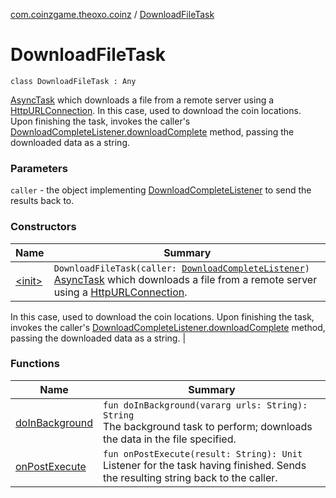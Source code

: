 [com.coinzgame.theoxo.coinz](../index.md) / [DownloadFileTask](.)

# DownloadFileTask

`class DownloadFileTask : Any`

[AsyncTask](#) which downloads a file from a remote server using a [HttpURLConnection](http://docs.oracle.com/javase/6/docs/api/java/net/HttpURLConnection.html).
In this case, used to download the coin locations.
Upon finishing the task, invokes the caller's [DownloadCompleteListener.downloadComplete](../-download-complete-listener/download-complete.md) method,
passing the downloaded data as a string.

### Parameters

`caller` - the object implementing [DownloadCompleteListener](../-download-complete-listener/index.md) to send the results back to.

### Constructors

| Name | Summary |
|---|---|
| [&lt;init&gt;](-init-.md) | `DownloadFileTask(caller: `[`DownloadCompleteListener`](../-download-complete-listener/index.md)`)`<br>[AsyncTask](#) which downloads a file from a remote server using a [HttpURLConnection](http://docs.oracle.com/javase/6/docs/api/java/net/HttpURLConnection.html).
In this case, used to download the coin locations.
Upon finishing the task, invokes the caller's [DownloadCompleteListener.downloadComplete](../-download-complete-listener/download-complete.md) method,
passing the downloaded data as a string. |

### Functions

| Name | Summary |
|---|---|
| [doInBackground](do-in-background.md) | `fun doInBackground(vararg urls: String): String`<br>The background task to perform; downloads the data in the file specified. |
| [onPostExecute](on-post-execute.md) | `fun onPostExecute(result: String): Unit`<br>Listener for the task having finished. Sends the resulting string back to the caller. |
